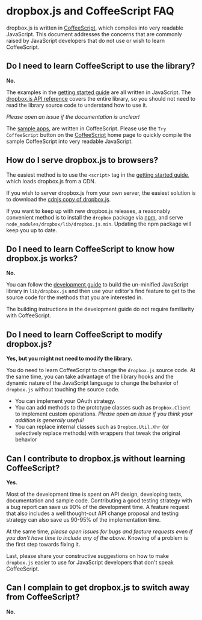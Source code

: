 # dropbox.js and CoffeeScript FAQ

dropbox.js is written in [CoffeeScript](http://coffeescript.org/), which
compiles into very readable JavaScript. This document addresses the concerns
that are commonly raised by JavaScript developers that do not use or wish to
learn CoffeeScript.


## Do I need to learn CoffeeScript to use the library?

**No.**

The examples in the [getting started guide](./getting_started.md) are all
written in JavaScript. The
[dropbox.js API reference](http://coffeedoc.info/github/dropbox/dropbox-js/master/class_index.html)
covers the entire library, so you should not need to read the library source
code to understand how to use it.

_Please open an issue if the documentation is unclear!_

The [sample apps](../samples/), are written in CoffeeScript. Please use the
`Try CoffeeScript` button on the [CoffeeScript](http://coffeescript.org/) home
page to quickly compile the sample CoffeeScript into very readable JavaScript.


## How do I serve dropbox.js to browsers?

The easiest method is to use the `<script>` tag in the
[getting started guide](./getting_started.md), which loads dropbox.js from a
CDN.

If you wish to server dropbox.js from your own server, the easiest solution is
to download the
[cdnjs copy of dropbox.js](http://cdnjs.com/libraries/dropbox.js/).

If you want to keep up with new dropbox.js releases, a reasonably convenient
method is to install the `dropbox` package via [npm](https://npmjs.org/), and
serve `node_modules/dropbox/lib/dropbox.js.min`. Updating the npm package will
keep you up to date.


## Do I need to learn CoffeeScript to know how dropbox.js works?

**No.**

You can follow the [development guide](./development.md) to build the
un-minified JavaScript library in `lib/dropbox.js` and then use your editor's
find feature to get to the source code for the methods that you are interested
in.

The building instructions in the development guide do not require familiarity
with CoffeeScript.


## Do I need to learn CoffeeScript to modify dropbox.js?

**Yes, but you might not need to modify the library.**

You do need to learn CoffeeScript to change the `dropbox.js` source code. At
the same time, you can take advantage of the library hooks and the dynamic
nature of the JavaScript language to change the behavior of `dropbox.js`
without touching the source code.

* You can implement your OAuth strategy.
* You can add methods to the prototype classes such as `Dropbox.Client` to
implement custom operations. _Please open an issue if you think your addition
is generally useful!_
* You can replace internal classes such as `Dropbox.Util.Xhr` (or selectively
replace methods) with wrappers that tweak the original behavior


## Can I contribute to dropbox.js without learning CoffeeScript?

**Yes.**

Most of the development time is spent on API design, developing tests,
documentation and sample code. Contributing a good testing strategy with a bug
report can save us 90% of the development time. A feature request that also
includes a well thought-out API change proposal and testing strategy can also
save us 90-95% of the implementation time.

At the same time, _please open issues for bugs and feature requests even if you
don't have time to include any of the above_. Knowing of a problem is the first
step towards fixing it.

Last, please share your constructive suggestions on how to make `dropbox.js`
easier to use for JavaScript developers that don't speak CoffeeScript.


## Can I complain to get dropbox.js to switch away from CoffeeScript?

**No.**
